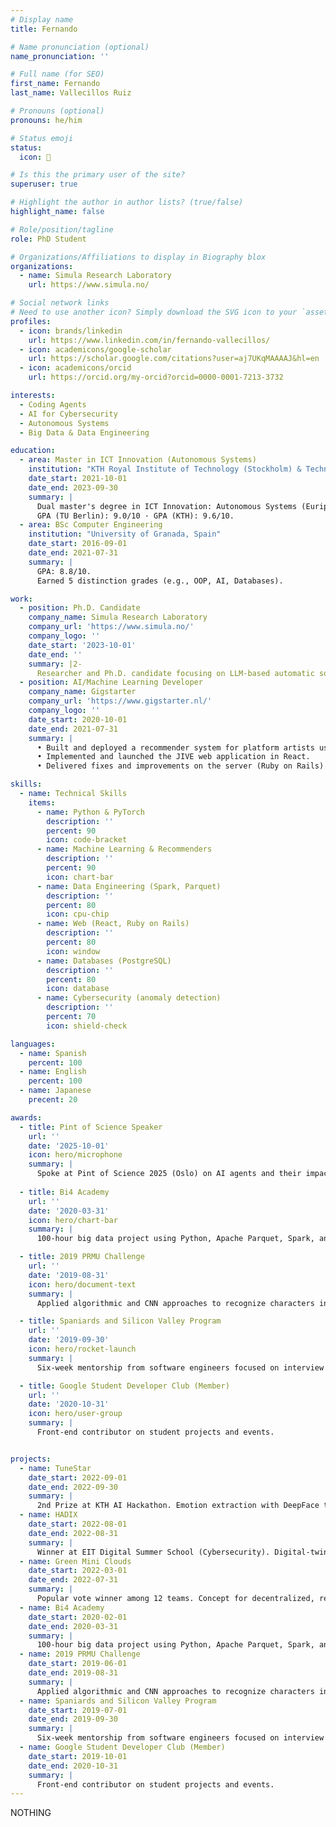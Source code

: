 ```yaml
---
# Display name
title: Fernando

# Name pronunciation (optional)
name_pronunciation: ''

# Full name (for SEO)
first_name: Fernando
last_name: Vallecillos Ruiz

# Pronouns (optional)
pronouns: he/him

# Status emoji
status:
  icon: 💾

# Is this the primary user of the site?
superuser: true

# Highlight the author in author lists? (true/false)
highlight_name: false

# Role/position/tagline
role: PhD Student

# Organizations/Affiliations to display in Biography blox
organizations:
  - name: Simula Research Laboratory
    url: https://www.simula.no/

# Social network links
# Need to use another icon? Simply download the SVG icon to your `assets/media/icons/` folder.
profiles:
  - icon: brands/linkedin
    url: https://www.linkedin.com/in/fernando-vallecillos/
  - icon: academicons/google-scholar
    url: https://scholar.google.com/citations?user=aj7UKqMAAAAJ&hl=en
  - icon: academicons/orcid
    url: https://orcid.org/my-orcid?orcid=0000-0001-7213-3732

interests:
  - Coding Agents
  - AI for Cybersecurity
  - Autonomous Systems
  - Big Data & Data Engineering

education:
  - area: Master in ICT Innovation (Autonomous Systems)
    institution: "KTH Royal Institute of Technology (Stockholm) & Technische Universität Berlin"
    date_start: 2021-10-01
    date_end: 2023-09-30
    summary: |
      Dual master's degree in ICT Innovation: Autonomous Systems (Euripean Institute of Technology).
      GPA (TU Berlin): 9.0/10 · GPA (KTH): 9.6/10.
  - area: BSc Computer Engineering
    institution: "University of Granada, Spain"
    date_start: 2016-09-01
    date_end: 2021-07-31
    summary: |
      GPA: 8.8/10.
      Earned 5 distinction grades (e.g., OOP, AI, Databases).

work:
  - position: Ph.D. Candidate
    company_name: Simula Research Laboratory
    company_url: 'https://www.simula.no/'
    company_logo: ''
    date_start: '2023-10-01'  
    date_end: ''
    summary: |2-
      Researcher and Ph.D. candidate focusing on LLM-based automatic software improvement.
  - position: AI/Machine Learning Developer
    company_name: Gigstarter
    company_url: 'https://www.gigstarter.nl/'
    company_logo: ''
    date_start: 2020-10-01
    date_end: 2021-07-31
    summary: |
      • Built and deployed a recommender system for platform artists using data science and ML.
      • Implemented and launched the JIVE web application in React.
      • Delivered fixes and improvements on the server (Ruby on Rails) and database (PostgreSQL).

skills:
  - name: Technical Skills
    items:
      - name: Python & PyTorch
        description: ''
        percent: 90
        icon: code-bracket
      - name: Machine Learning & Recommenders
        description: ''
        percent: 90
        icon: chart-bar
      - name: Data Engineering (Spark, Parquet)
        description: ''
        percent: 80
        icon: cpu-chip
      - name: Web (React, Ruby on Rails)
        description: ''
        percent: 80
        icon: window
      - name: Databases (PostgreSQL)
        description: ''
        percent: 80
        icon: database
      - name: Cybersecurity (anomaly detection)
        description: ''
        percent: 70
        icon: shield-check

languages:
  - name: Spanish
    percent: 100
  - name: English
    percent: 100
  - name: Japanese
    precent: 20

awards:
  - title: Pint of Science Speaker
    url: ''
    date: '2025-10-01'
    icon: hero/microphone
    summary: |
      Spoke at Pint of Science 2025 (Oslo) on AI agents and their impact. Received coaching on clear, engaging science communication for a general audience.
      
  - title: Bi4 Academy
    url: ''
    date: '2020-03-31'
    icon: hero/chart-bar
    summary: |
      100-hour big data project using Python, Apache Parquet, Spark, and ML.

  - title: 2019 PRMU Challenge
    url: ''
    date: '2019-08-31'
    icon: hero/document-text
    summary: |
      Applied algorithmic and CNN approaches to recognize characters in historical Japanese documents.

  - title: Spaniards and Silicon Valley Program
    url: ''
    date: '2019-09-30'
    icon: hero/rocket-launch
    summary: |
      Six-week mentorship from software engineers focused on interview prep for tech companies.

  - title: Google Student Developer Club (Member)
    url: ''
    date: '2020-10-31'
    icon: hero/user-group
    summary: |
      Front-end contributor on student projects and events.


projects:
  - name: TuneStar
    date_start: 2022-09-01
    date_end: 2022-09-30
    summary: |
      2nd Prize at KTH AI Hackathon. Emotion extraction with DeepFace to recommend music aligned to user state.
  - name: HADIX
    date_start: 2022-08-01
    date_end: 2022-08-31
    summary: |
      Winner at EIT Digital Summer School (Cybersecurity). Digital-twin anomaly detection for Industry 4.0; business plan and investor pitch.
  - name: Green Mini Clouds
    date_start: 2022-03-01
    date_end: 2022-07-31
    summary: |
      Popular vote winner among 12 teams. Concept for decentralized, renewable-powered edge computing.
  - name: Bi4 Academy
    date_start: 2020-02-01
    date_end: 2020-03-31
    summary: |
      100-hour big data project using Python, Apache Parquet, Spark, and ML.
  - name: 2019 PRMU Challenge
    date_start: 2019-06-01
    date_end: 2019-08-31
    summary: |
      Applied algorithmic and CNN approaches to recognize characters in historical Japanese documents.
  - name: Spaniards and Silicon Valley Program
    date_start: 2019-07-01
    date_end: 2019-09-30
    summary: |
      Six-week mentorship from software engineers focused on interview prep for tech companies.
  - name: Google Student Developer Club (Member)
    date_start: 2019-10-01
    date_end: 2020-10-31
    summary: |
      Front-end contributor on student projects and events.
---
```


NOTHING
